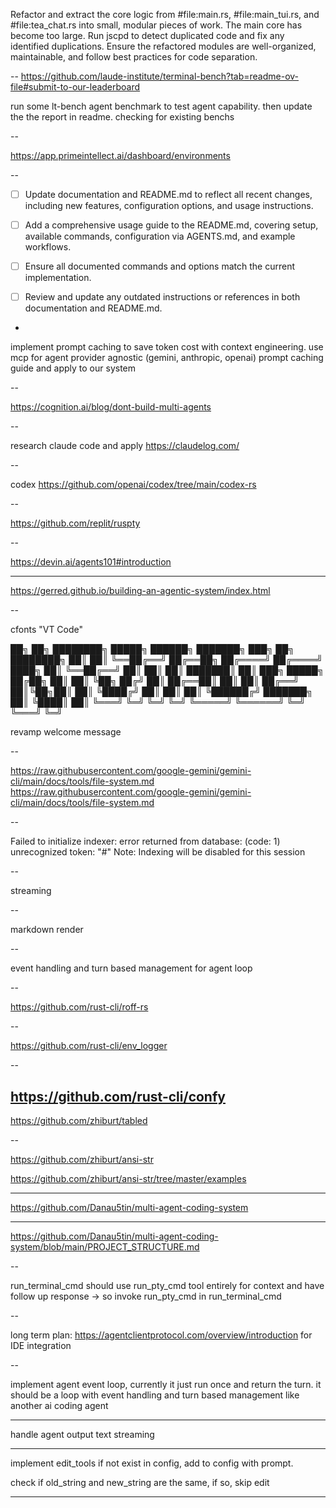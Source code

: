 Refactor and extract the core logic from #file:main.rs, #file:main_tui.rs, and #file:tea_chat.rs into small, modular pieces of work. The main core has become too large. Run jscpd to detect duplicated code and fix any identified duplications. Ensure the refactored modules are well-organized, maintainable, and follow best practices for code separation.

--
<https://github.com/laude-institute/terminal-bench?tab=readme-ov-file#submit-to-our-leaderboard>

run some lt-bench agent benchmark to test agent capability. then update the the report in readme. checking for existing benchs

--

<https://app.primeintellect.ai/dashboard/environments>



--

-   [ ] Update documentation and README.md to reflect all recent changes, including new features, configuration options, and usage instructions.
-   [ ] Add a comprehensive usage guide to the README.md, covering setup, available commands, configuration via AGENTS.md, and example workflows.
-   [ ] Ensure all documented commands and options match the current implementation.
-   [ ] Review and update any outdated instructions or references in both documentation and README.md.



-

implement prompt caching to save token cost with context engineering. use mcp for agent provider agnostic (gemini, anthropic, openai)
prompt caching guide and apply to our system

--

<https://cognition.ai/blog/dont-build-multi-agents>

--

research claude code and apply
https://claudelog.com/

--

codex
https://github.com/openai/codex/tree/main/codex-rs

--

https://github.com/replit/ruspty

--

https://devin.ai/agents101#introduction


---

https://gerred.github.io/building-an-agentic-system/index.html

--

cfonts "VT Code"


 ██╗   ██╗ ████████╗  █████╗   ██████╗  ███████╗ ███╗   ██╗ ████████╗
 ██║   ██║ ╚══██╔══╝ ██╔══██╗ ██╔════╝  ██╔════╝ ████╗  ██║ ╚══██╔══╝
 ██║   ██║    ██║    ███████║ ██║  ███╗ █████╗   ██╔██╗ ██║    ██║
 ╚██╗ ██╔╝    ██║    ██╔══██║ ██║   ██║ ██╔══╝   ██║╚██╗██║    ██║
  ╚████╔╝     ██║    ██║  ██║ ╚██████╔╝ ███████╗ ██║ ╚████║    ██║
   ╚═══╝      ╚═╝    ╚═╝  ╚═╝  ╚═════╝  ╚══════╝ ╚═╝  ╚═══╝    ╚═╝


revamp welcome message

--

https://raw.githubusercontent.com/google-gemini/gemini-cli/main/docs/tools/file-system.md
https://raw.githubusercontent.com/google-gemini/gemini-cli/main/docs/tools/file-system.md


--

Failed to initialize indexer: error returned from database: (code: 1) unrecognized token: "#"
Note: Indexing will be disabled for this session

--

streaming

--

markdown render

--

event handling and turn based management for agent loop

--

https://github.com/rust-cli/roff-rs

--

https://github.com/rust-cli/env_logger

--

https://github.com/rust-cli/confy
--
https://github.com/zhiburt/tabled

--

https://github.com/zhiburt/ansi-str

https://github.com/zhiburt/ansi-str/tree/master/examples

---

https://github.com/Danau5tin/multi-agent-coding-system

---

https://github.com/Danau5tin/multi-agent-coding-system/blob/main/PROJECT_STRUCTURE.md

--

run_terminal_cmd should use run_pty_cmd tool entirely for context and have follow up response -> so invoke run_pty_cmd in run_terminal_cmd

--

long term plan: https://agentclientprotocol.com/overview/introduction for IDE integration

--

implement agent event loop, currently it just run once and return the turn. it should be a loop with event handling and turn based management like another ai coding agent

---

handle agent output text streaming

---

implement edit_tools if not exist in config, add to config with prompt.

check if old_string and new_string are the same, if so, skip edit

---
